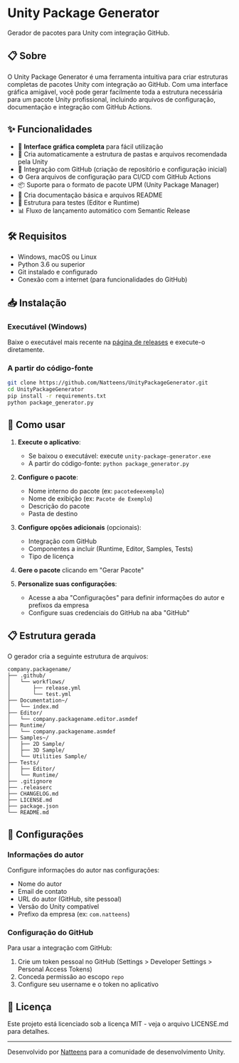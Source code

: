 # Unity Package Generator

Gerador de pacotes para Unity com integração GitHub.

## 📋 Sobre

O Unity Package Generator é uma ferramenta intuitiva para criar estruturas completas de pacotes Unity com integração ao GitHub. Com uma interface gráfica amigável, você pode gerar facilmente toda a estrutura necessária para um pacote Unity profissional, incluindo arquivos de configuração, documentação e integração com GitHub Actions.

## ✨ Funcionalidades

- 🎯 **Interface gráfica completa** para fácil utilização
- 📁 Cria automaticamente a estrutura de pastas e arquivos recomendada pela Unity
- 🔄 Integração com GitHub (criação de repositório e configuração inicial)
- ⚙️ Gera arquivos de configuração para CI/CD com GitHub Actions
- 📦 Suporte para o formato de pacote UPM (Unity Package Manager)
- 📝 Cria documentação básica e arquivos README
- 🧪 Estrutura para testes (Editor e Runtime)
- 📊 Fluxo de lançamento automático com Semantic Release

## 🛠️ Requisitos

- Windows, macOS ou Linux
- Python 3.6 ou superior
- Git instalado e configurado
- Conexão com a internet (para funcionalidades do GitHub)

## 📥 Instalação

### Executável (Windows)

Baixe o executável mais recente na [página de releases](https://github.com/Natteens/UnityPackageGenerator/releases) e execute-o diretamente.

### A partir do código-fonte

```bash
git clone https://github.com/Natteens/UnityPackageGenerator.git
cd UnityPackageGenerator
pip install -r requirements.txt
python package_generator.py
```

## 🚀 Como usar

1. **Execute o aplicativo**:
   - Se baixou o executável: execute `unity-package-generator.exe`
   - A partir do código-fonte: `python package_generator.py`

2. **Configure o pacote**:
   - Nome interno do pacote (ex: `pacotedeexemplo`)
   - Nome de exibição (ex: `Pacote de Exemplo`)
   - Descrição do pacote
   - Pasta de destino

3. **Configure opções adicionais** (opcionais):
   - Integração com GitHub
   - Componentes a incluir (Runtime, Editor, Samples, Tests)
   - Tipo de licença

4. **Gere o pacote** clicando em "Gerar Pacote"

5. **Personalize suas configurações**:
   - Acesse a aba "Configurações" para definir informações do autor e prefixos da empresa
   - Configure suas credenciais do GitHub na aba "GitHub"

## 📋 Estrutura gerada

O gerador cria a seguinte estrutura de arquivos:

```
company.packagename/
├── .github/
│   └── workflows/
│       ├── release.yml
│       └── test.yml
├── Documentation~/
│   └── index.md
├── Editor/
│   └── company.packagename.editor.asmdef
├── Runtime/
│   └── company.packagename.asmdef
├── Samples~/
│   ├── 2D Sample/
│   ├── 3D Sample/
│   └── Utilities Sample/
├── Tests/
│   ├── Editor/
│   └── Runtime/
├── .gitignore
├── .releaserc
├── CHANGELOG.md
├── LICENSE.md
├── package.json
└── README.md
```

## 🔧 Configurações

### Informações do autor

Configure informações do autor nas configurações:

- Nome do autor
- Email de contato
- URL do autor (GitHub, site pessoal)
- Versão do Unity compatível
- Prefixo da empresa (ex: `com.natteens`)

### Configuração do GitHub

Para usar a integração com GitHub:

1. Crie um token pessoal no GitHub (Settings > Developer Settings > Personal Access Tokens)
2. Conceda permissão ao escopo `repo`
3. Configure seu username e o token no aplicativo

## 📄 Licença

Este projeto está licenciado sob a licença MIT - veja o arquivo LICENSE.md para detalhes.

---

Desenvolvido por [Natteens](https://github.com/Natteens) para a comunidade de desenvolvimento Unity.
